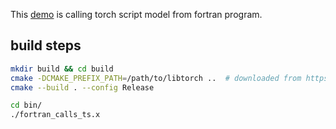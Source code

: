 This [demo](https://stackoverflow.com/questions/66192285/libtorch-works-with-g-but-fails-with-intel-compiler) is calling torch script model from fortran program.

## build steps
```bash
mkdir build && cd build
cmake -DCMAKE_PREFIX_PATH=/path/to/libtorch ..  # downloaded from https://pytorch.org/
cmake --build . --config Release

cd bin/
./fortran_calls_ts.x
```